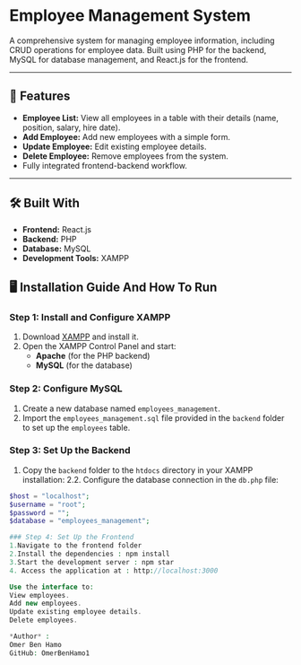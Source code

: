 # Employee Management System

A comprehensive system for managing employee information, including CRUD operations for employee data. Built using PHP for the backend, MySQL for database management, and React.js for the frontend.

---

## 🚀 Features
- **Employee List:** View all employees in a table with their details (name, position, salary, hire date).
- **Add Employee:** Add new employees with a simple form.
- **Update Employee:** Edit existing employee details.
- **Delete Employee:** Remove employees from the system.
- Fully integrated frontend-backend workflow.

---

## 🛠️ Built With
- **Frontend:** React.js 
- **Backend:** PHP
- **Database:** MySQL
- **Development Tools:** XAMPP

## 🖥️ Installation Guide And How To Run

### Step 1: Install and Configure XAMPP
1. Download [XAMPP](https://www.apachefriends.org/index.html) and install it.
2. Open the XAMPP Control Panel and start:
   - **Apache** (for the PHP backend)
   - **MySQL** (for the database)

### Step 2: Configure MySQL
1. Create a new database named `employees_management`.
2.  Import the `employees_management.sql` file provided in the `backend` folder to set up the `employees` table.

### Step 3: Set Up the Backend
1. Copy the `backend` folder to the `htdocs` directory in your XAMPP installation:
2.2. Configure the database connection in the `db.php` file:
```php
$host = "localhost";
$username = "root";
$password = "";
$database = "employees_management";

### Step 4: Set Up the Frontend
1.Navigate to the frontend folder
2.Install the dependencies : npm install
3.Start the development server : npm star
4. Access the application at : http://localhost:3000

Use the interface to:
View employees.
Add new employees.
Update existing employee details.
Delete employees.

*Author* :
Omer Ben Hamo
GitHub: OmerBenHamo1


